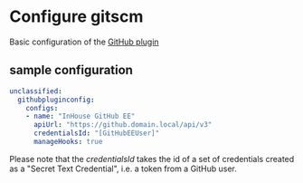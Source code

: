 # Configure gitscm

Basic configuration of the [GitHub plugin](https://wiki.jenkins.io/display/JENKINS/GitHub+Plugin)

## sample configuration

```yaml
unclassified:
  githubpluginconfig:
    configs:
    - name: "InHouse GitHub EE"
      apiUrl: "https://github.domain.local/api/v3"
      credentialsId: "[GitHubEEUser]"
      manageHooks: true
```

Please note that the _credentialsId_ takes the id of a set of credentials created as a "Secret Text Credential", i.e. a token from a GitHub user.